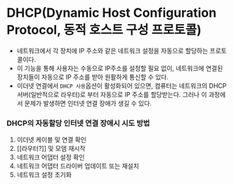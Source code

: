 # DHCP(Dynamic Host Configuration Protocol, 동적 호스트 구성 프로토콜)
- 네트워크에서 각 장치에 IP 주소와 같은 네트워크 설정을 자동으로 할당하는 프로토콜이다.
- 이 기능을 통해 사용자는 수동으로 IP주소를 설정할 필요 없이, 네트워크에 연결된 장치들이 자동으로 IP 주소를 받아 원활하게 통신할 수 있다.
- 이더넷 연결에서 `DHCP 사용`옵션이 활성화되어 있으면, 컴퓨터는 네트워크의 DHCP 서버(일반적으로 라우터)로 부터 자동으로 IP 주소를 할당받는다. 그러나 이 과정에서 문제가 발생하면 인터넷 연결 장애가 생길 수 있다.
### DHCP의 자동할당 인터넷 연결 장애시 시도 방법
1. 이더넷 케이블 및 연결 확인
2. [[라우터?]] 및 모뎀 재시작
3. 네트워크 어댑터 설정 확인
4. 네트워크 어댑터 드라이버 업데이트 또는 재설치
5. 네트워크 설정 초기화
